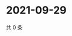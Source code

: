 # 2021-09-29

共 0 条

<!-- BEGIN -->
<!-- 最后更新时间 Wed Sep 29 2021 20:23:29 GMT+0800 (China Standard Time) -->

<!-- END -->
